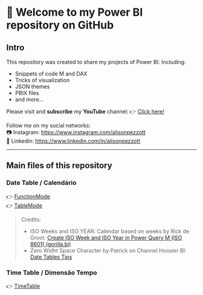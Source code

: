 # 👋 Welcome to my Power BI repository on GitHub

## Intro

This repository was created to share my projects of Power BI. Including:
- Snippets of code M and DAX
- Tricks of visualization
- JSON themes
- PBIX files
- and more...

Please visit and **subscribe** my **YouTube** channel: 👉 [Click here!](https://www.youtube.com/c/alisonpezzott/?sub_confirmation=1) <br>

Follow me on my social networks: <br>
📷 Instagram: https://www.instagram.com/alisonpezzott <br>
💼 Linkedin: https://www.linkedin.com/in/alisonpezzott <br>

---
## Main files of this repository
### Date Table / Calendário <br>
👉 [FunctionMode](https://github.com/alisonpezzott/powerbi/blob/main/power-query-m/DateTable_FunctionMode)<br>
👉 [TableMode](https://github.com/alisonpezzott/powerbi/blob/main/power-query-m/DateTable_TableMode)
> Credits:
> - ISO Weeks and ISO YEAR: Calendar based on weeks by Rick de Groot: [Create ISO Week and ISO Year in Power Query M (ISO 8601) (gorilla.bi)](https://gorilla.bi/power-query/create-iso-week-and-iso-year/#final-code-iso-week)
> - Zero Widht Space Character by Patrick on Channel Hoosier BI: [Date Tables Tips](https://youtu.be/E0oe7k0UXXY)
### Time Table / Dimensão Tempo
👉 [TimeTable](https://github.com/alisonpezzott/powerbi/blob/main/power-query-m/TimeTable)



